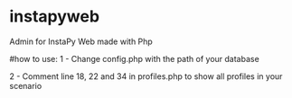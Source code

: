# instapyweb
Admin for InstaPy Web made with Php

#how to use:
1 - Change config.php with the path of your database

2 - Comment line 18, 22 and 34 in profiles.php to show all profiles in your scenario
